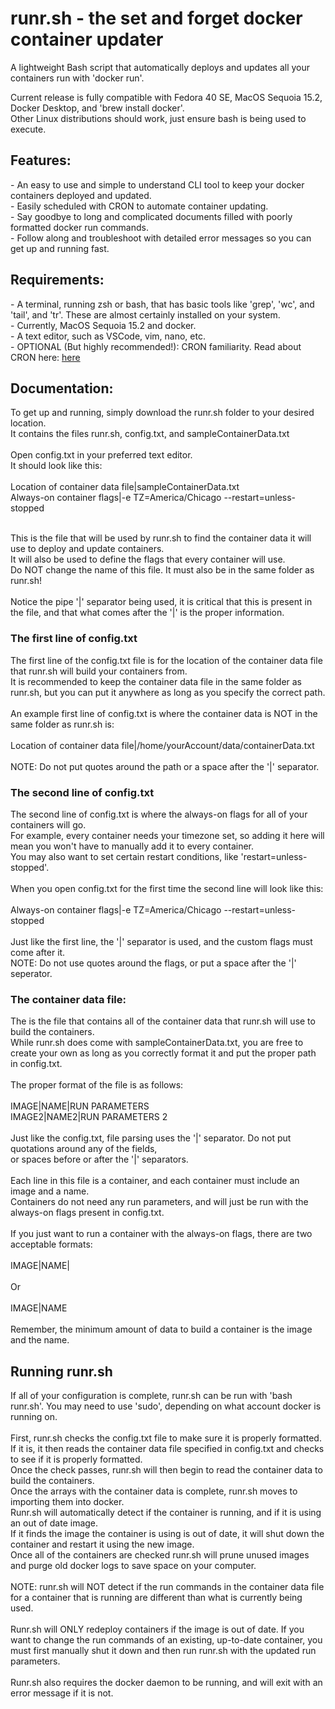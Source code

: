 # runr.sh - the set and forget docker container updater
A lightweight Bash script that automatically deploys and updates all your containers run with 'docker run'.
 
Current release is fully compatible with Fedora 40 SE, MacOS Sequoia 15.2, Docker Desktop, and 'brew install docker'.<br>Other Linux distributions should work, just ensure bash is being used to execute.

<h2>Features:</h2>
- An easy to use and simple to understand CLI tool to keep your docker containers deployed and updated.<br>
- Easily scheduled with CRON to automate container updating.<br>
- Say goodbye to long and complicated documents filled with poorly formatted docker run commands.<br>
- Follow along and troubleshoot with detailed error messages so you can get up and running fast.<br>

<h2>Requirements:</h2>
- A terminal, running zsh or bash, that has basic tools like 'grep', 'wc', and 'tail', and 'tr'. These are almost certainly installed on your system.<br>
- Currently, MacOS Sequoia 15.2 and docker.<br>
- A text editor, such as VSCode, vim, nano, etc.<br>
- OPTIONAL (But highly recommended!): CRON familiarity. Read about CRON here: <a href="https://www.howtogeek.com/devops/what-is-a-cron-job-and-how-do-you-use-them/">here</a><br>

<h2>Documentation:</h2>
To get up and running, simply download the runr.sh folder to your desired location.<br>
It contains the files runr.sh, config.txt, and sampleContainerData.txt<br><br>
Open config.txt in your preferred text editor.<br>
It should look like this:<br><br>
Location of container data file|sampleContainerData.txt<br>
Always-on container flags|-e TZ=America/Chicago --restart=unless-stopped<br><br>

This is the file that will be used by runr.sh to find the container data it will use to deploy and update containers.<br>
It will also be used to define the flags that every container will use.<br>
Do NOT change the name of this file. It must also be in the same folder as runr.sh!<br><br>
Notice the pipe '|' separator being used, it is critical that this is present in the file, and that what comes after the '|' is the proper information.<br>
<h3>The first line of config.txt</h3>
The first line of the config.txt file is for the location of the container data file that runr.sh will build your containers from.<br>
It is recommended to keep the container data file in the same folder as runr.sh, but you can put it anywhere as long as you specify the correct path.<br><br>
An example first line of config.txt is where the container data is NOT in the same folder as runr.sh is:<br><br>
Location of container data file|/home/yourAccount/data/containerData.txt<br><br>
NOTE: Do not put quotes around the path or a space after the '|' separator.<br>
<h3>The second line of config.txt</h3>
The second line of config.txt is where the always-on flags for all of your containers will go.<br>
For example, every container needs your timezone set, so adding it here will mean you won't have to manually add it to every container.<br>
You may also want to set certain restart conditions, like 'restart=unless-stopped'.<br><br>
When you open config.txt for the first time the second line will look like this:<br><br>
Always-on container flags|-e TZ=America/Chicago --restart=unless-stopped<br><br>
Just like the first line, the '|' separator is used, and the custom flags must come after it.<br>
NOTE: Do not use quotes around the flags, or put a space after the '|' seperator.<br>
<h3>The container data file:</h3>
The is the file that contains all of the container data that runr.sh will use to build the containers.<br>
While runr.sh does come with sampleContainerData.txt, you are free to create your own as long as you correctly format it and put the proper path in config.txt.<br><br>
The proper format of the file is as follows:<br><br>
IMAGE|NAME|RUN PARAMETERS<br>
IMAGE2|NAME2|RUN PARAMETERS 2<br><br>
Just like the config.txt, file parsing uses the '|' separator. Do not put quotations around any of the fields,<br>or spaces before or after the '|' separators.<br><br>
Each line in this file is a container, and each container must include an image and a name.<br>
Containers do not need any run parameters, and will just be run with the always-on flags present in config.txt.<br><br>
If you just want to run a container with the always-on flags, there are two acceptable formats:<br><br>
IMAGE|NAME|<br><br>
Or<br><br>
IMAGE|NAME<br><br>
Remember, the minimum amount of data to build a container is the image and the name.<br>
<h2>Running runr.sh</h2>
If all of your configuration is complete, runr.sh can be run with 'bash runr.sh'. You may need to use 'sudo', depending on what account docker is running on.<br><br>
First, runr.sh checks the config.txt file to make sure it is properly formatted.<br>
If it is, it then reads the container data file specified in config.txt and checks to see if it is properly formatted.<br>
Once the check passes, runr.sh will then begin to read the container data to build the containers.<br>
Once the arrays with the container data is complete, runr.sh moves to importing them into docker.<br>
Runr.sh will automatically detect if the container is running, and if it is using an out of date image.<br>
If it finds the image the container is using is out of date, it will shut down the container and restart it using the new image.<br>
Once all of the containers are checked runr.sh will prune unused images and purge old docker logs to save space on your computer.<br><br>
NOTE: runr.sh will NOT detect if the run commands in the container data file for a container that is running are different than what is currently being used.<br><br>
Runr.sh will ONLY redeploy containers if the image is out of date. If you want to change the run commands of an existing, up-to-date container, you must first manually shut it down and then run runr.sh with the updated run parameters.<br><br>
Runr.sh also requires the docker daemon to be running, and will exit with an error message if it is not.
